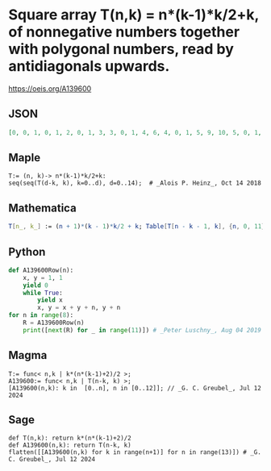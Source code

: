 # Square array T\(n,k\) \= n\*\(k\-1\)\*k/2\+k, of nonnegative numbers together with polygonal numbers, read by antidiagonals upwards\.
https://oeis.org/A139600
## JSON
```JSON
[0, 0, 1, 0, 1, 2, 0, 1, 3, 3, 0, 1, 4, 6, 4, 0, 1, 5, 9, 10, 5, 0, 1, 6, 12, 16, 15, 6, 0, 1, 7, 15, 22, 25, 21, 7, 0, 1, 8, 18, 28, 35, 36, 28, 8, 0, 1, 9, 21, 34, 45, 51, 49, 36, 9, 0, 1, 10, 24, 40, 55, 66, 70, 64, 45, 10, 0, 1, 11, 27, 46, 65, 81, 91, 92, 81, 55, 11]
```
## Maple
```Maple
T:= (n, k)-> n*(k-1)*k/2+k:
seq(seq(T(d-k, k), k=0..d), d=0..14);  # _Alois P. Heinz_, Oct 14 2018
```
## Mathematica
```Mathematica
T[n_, k_] := (n + 1)*(k - 1)*k/2 + k; Table[T[n - k - 1, k], {n, 0, 11}, {k, 0, n}] // Flatten (* _Robert G. Wilson v_, Jul 12 2009 *)
```
## Python
```Python
def A139600Row(n):
    x, y = 1, 1
    yield 0
    while True:
        yield x
        x, y = x + y + n, y + n
for n in range(8):
    R = A139600Row(n)
    print([next(R) for _ in range(11)]) # _Peter Luschny_, Aug 04 2019
```
## Magma
```Magma
T:= func< n,k | k*(n*(k-1)+2)/2 >;
A139600:= func< n,k | T(n-k, k) >;
[A139600(n,k): k in  [0..n], n in [0..12]]; // _G. C. Greubel_, Jul 12 2024
```
## Sage
```Sage
def T(n,k): return k*(n*(k-1)+2)/2
def A139600(n,k): return T(n-k, k)
flatten([[A139600(n,k) for k in range(n+1)] for n in range(13)]) # _G. C. Greubel_, Jul 12 2024
```
